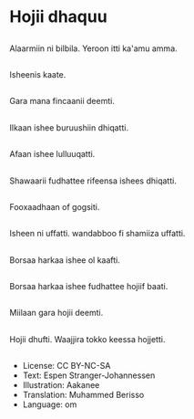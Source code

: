 # Hojii dhaquu

##
Alaarmiin ni bilbila. Yeroon itti ka'amu amma.

##
Isheenis kaate.

##
Gara mana fincaanii deemti.

##
Ilkaan ishee buruushiin dhiqatti.

##
Afaan ishee lulluuqatti.

##
Shawaarii fudhattee rifeensa ishees dhiqatti.

##
Fooxaadhaan of gogsiti.

##
Isheen ni uffatti. wandabboo fi shamiiza uffatti.

##
Borsaa harkaa ishee ol kaafti.

##
Borsaa harkaa ishee fudhattee hojiif baati.

##
Miilaan gara hojii deemti.

##
Hojii dhufti. Waajjira tokko keessa hojjetti.

##
* License: CC BY-NC-SA
* Text: Espen Stranger-Johannessen
* Illustration: Aakanee
* Translation: Muhammed Berisso
* Language: om
